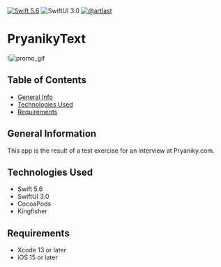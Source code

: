 [![Swift 5.6](https://img.shields.io/badge/Swift-5.6-red)](https://swift.org/download/)
![SwiftUI 3.0](https://img.shields.io/badge/SwiftUI-3.0-red)
[![@artlast](https://img.shields.io/badge/telegram-%40artlast-blue)](https://t.me/artlast)

# PryanikyText
!![promo_gif](https://user-images.githubusercontent.com/62947475/170520961-8bc0a203-f157-474d-8323-c7fae90c7824.gif)

## Table of Contents
* [General Info](#general-information)
* [Technologies Used](#technologies-used)
* [Requirements](#requirements)

## General Information
This app is the result of a test exercise for an interview at Pryaniky.com.

## Technologies Used
* Swift 5.6
* SwiftUI 3.0
* CocoaPods
* Kingfisher

## Requirements
* Xcode 13 or later
* iOS 15 or later
